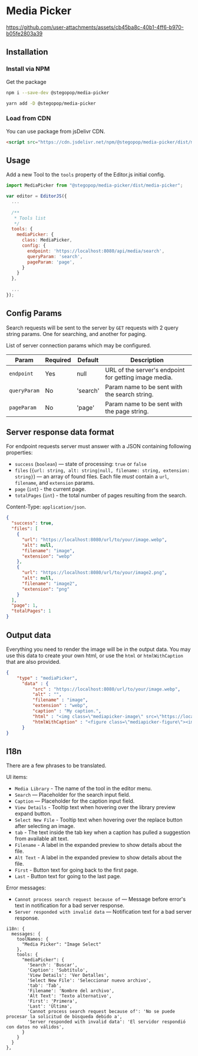 # Media Picker

https://github.com/user-attachments/assets/cb45ba8c-40b1-4ff6-b970-b05fe2803a39

## Installation

### Install via NPM

Get the package

```bash
npm i --save-dev @stegopop/media-picker
```

```bash
yarn add -D @stegopop/media-picker
```

### Load from CDN

You can use package from jsDelivr CDN.

```html
<script src="https://cdn.jsdelivr.net/npm/@stegopop/media-picker/dist/media-picker.js"></script>
```

## Usage

Add a new Tool to the `tools` property of the Editor.js initial config.

```javascript
import MediaPicker from "@stegopop/media-picker/dist/media-picker";

var editor = EditorJS({
  ...
 
  /**
   * Tools list
   */
  tools: {
    mediaPicker: {
      class: MediaPicker,
      config: {
        endpoint: 'https://localhost:8080/api/media/search',
        queryParam: 'search',
        pageParam: 'page',
      }
    }
  },
  
  ...
});
```

## Config Params

Search requests will be sent to the server by `GET` requests with 2 query string params. One for searching, and another for paging. 

List of server connection params which may be configured.

| Param        | Required | Default  | Description                                           |
|--------------|----------|----------|-------------------------------------------------------|
| `endpoint`   | Yes      | null     | URL of the server's endpoint for getting image media. |
| `queryParam` | No       | 'search' | Param name to be sent with the search string.         |
| `pageParam`  | No       | 'page'   | Param name to be sent with the page string.           |


## Server response data format

For endpoint requests server must answer with a JSON containing following properties:

- `success` (`boolean`) — state of processing: `true` or `false`  
- `files` (`{url: string, alt: string|null, filename: string, extension: string}`) — an array of found files. Each file *must* contain a `url`, `filename`, and `extension` params.
- `page` (`int`) - the current page.
- `totalPages` (`int`) - the total number of pages resulting from the search.

Content-Type: `application/json`.

```json
{
  "success": true,
  "files": [
    {
      "url": "https://localhost:8080/url/to/your/image.webp",
      "alt": null,
      "filename": "image",
      "extension": "webp"
    },
    {
      "url": "https://localhost:8080/url/to/your/image2.png",
      "alt": null,
      "filename": "image2",
      "extension": "png"
    }
  ],
  "page": 1,
  "totalPages": 1
}
```

## Output data

Everything you need to render the image will be in the output data. You may use this data to create your own html, or use the `html` or `htmlWithCaption` that are also provided.

```json
{
    "type" : "mediaPicker",
      "data" : {
          "src" : "https://localhost:8080/url/to/your/image.webp",
          "alt" : "",
          "filename" : "image",
          "extension" : "webp",
          "caption" : "My caption.",
          "html" : "<img class=\"mediapicker-image\" src=\"https://localhost:8080/url/to/your/image.webp\" alt=\"\" data-filename=\"20230205_142334\" data-extension=\"webp\">",
          "htmlWithCaption" : "<figure class=\"mediapicker-figure\"><img class=\"mediapicker-image\" src=\"https://localhost:8080/url/to/your/image.webp\" alt=\"\" data-filename=\"image\" data-extension=\"webp\"><figcaption>My caption.</figcaption></figure>"
      }
}
```

## I18n

There are a few phrases to be translated. 

UI items:

- `Media Library` - The name of the tool in the editor menu.
- `Search` — Placeholder for the search input field.
- `Caption` — Placeholder for the caption input field.
- `View Details` - Tooltip text when hovering over the library preview expand button.
- `Select New File` - Tooltip text when hovering over the replace button after selecting an image.
- `tab` - The text inside the tab key when a caption has pulled a suggestion from available alt text.
- `Filename` - A label in the expanded preview to show details about the file.
- `Alt Text` - A label in the expanded preview to show details about the file.
- `First` - Button text for going back to the first page.
- `Last` - Button text for going to the last page.

Error messages:

- `Cannot process search request because of` — Message before error's text in notification for a bad server response.
- `Server responded with invalid data` — Notification text for a bad server response.

```
i18n: {
  messages: {
    toolNames: {
      "Media Picker": "Image Select"
    },
    tools: {
      "mediaPicker": {
        'Search': 'Buscar',
        'Caption': 'Subtítulo',
        'View Details': 'Ver Detalles',
        'Select New File': 'Seleccionar nuevo archivo',
        'tab': 'Tab',
        'Filename': 'Nombre del archivo',
        'Alt Text': 'Texto alternativo',
        'First': 'Primera',
        'Last': 'Última',
        'Cannot process search request because of': 'No se puede procesar la solicitud de bùsqueda debido a',
        'Server responded with invalid data': 'El servidor respondió con datos no válidos',
      }
    }
  }
},
```
